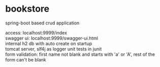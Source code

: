 # bookstore
spring-boot based crud application

access: localhost:9999/index <br>
swagger ui: localhost:9999/swagger-ui.html <br>
internal h2 db with auto create on startup <br>
tomcat server, slf4j as logger
unit tests in junit <br>
form validation: first name not blank and starts with 'a' or 'A', rest of the form can't be blank